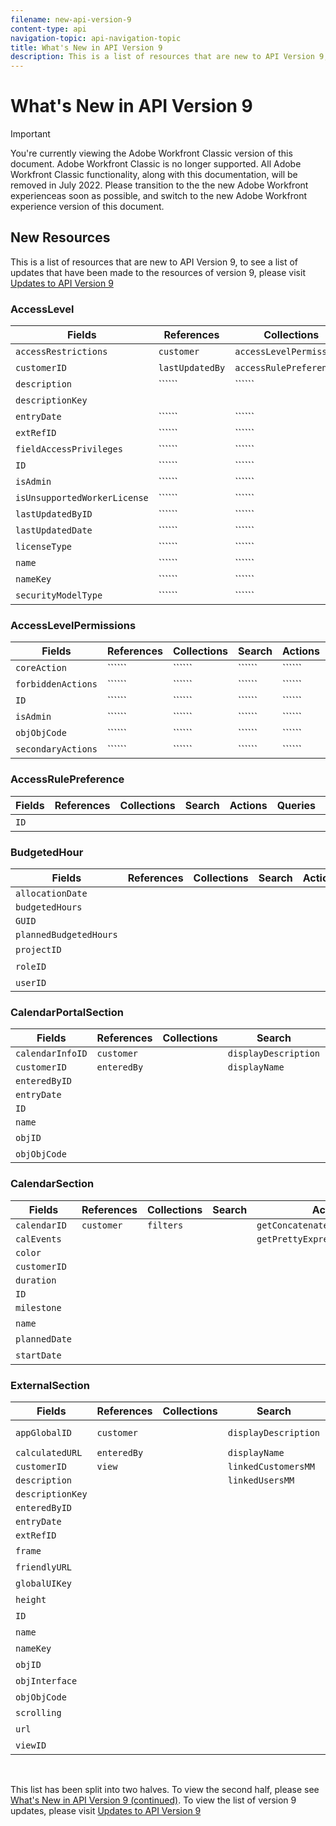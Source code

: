 ```yaml
---
filename: new-api-version-9
content-type: api
navigation-topic: api-navigation-topic
title: What's New in API Version 9
description: This is a list of resources that are new to API Version 9, to see a list of updates that have been made to the resources of version 9, please visit Updates to API Version 9
---
```


# What's New in API Version 9

>[!IMPORTANT]
>
>You're currently viewing the Adobe Workfront Classic version of this document. Adobe Workfront Classic is no longer supported. All Adobe Workfront Classic functionality, along with this documentation, will be removed in July 2022. Please transition to the the new Adobe Workfront experienceas soon as possible, and switch to the new Adobe Workfront experience version of this document.

## New Resources

This is a list of resources that are new to API&nbsp;Version 9, to see a list of updates that have been made to the resources of version 9, please visit [Updates to API Version 9](../../wf-api/api/new-api-version-9-updates.md)

### AccessLevel

| Fields |References |Collections |Search |Actions |Queries |Operations |
|---|---|---|---|---|---|---|
| ```accessRestrictions```  | ```customer```  | ```accessLevelPermissions```  | ``````  |  | ``````  | ```ADD```  |
| ```customerID```  | ```lastUpdatedBy```  | ```accessRulePreferences```  | ``````  | ``````  | ``````  | ```COPY```  |
| ```description```  | ``````  | ``````  | ``````  | ``````  | ``````  | ```COUNT```  |
| ```descriptionKey```  |  |  | ``````  | ``````  | ``````  | ```DELETE```  |
| ```entryDate```  | ``````  | ``````  | ``````  | ``````  | ``````  | ```EDIT```  |
| ```extRefID```  | ``````  | ``````  | ``````  | ``````  | ``````  | ```GET```  |
| ```fieldAccessPrivileges```  | ``````  | ``````  | ``````  | ``````  | ``````  | ```REPLACE```  |
| ```ID```  | ``````  | ``````  | ``````  | ``````  | ``````  | ```REPORT```  |
| ```isAdmin```  | ``````  | ``````  | ``````  | ``````  | ``````  | ```SEARCH```  |
| ```isUnsupportedWorkerLicense```  | ``````  | ``````  | ``````  | ``````  | ``````  |&nbsp; |
| ```lastUpdatedByID```  | ``````  | ``````  | ``````  | ``````  | ``````  |&nbsp; |
| ```lastUpdatedDate```  | ``````  | ``````  | ``````  | ``````  | ``````  | ``````  |
| ```licenseType```  | ``````  | ``````  | ``````  | ``````  | ``````  | ``````  |
| ```name```  | ``````  | ``````  | ``````  | ``````  | ``````  | ``````  |
| ```nameKey```  | ``````  | ``````  | ``````  | ``````  | ``````  | ``````  |
| ```securityModelType```  | ``````  | ``````  | ``````  | ``````  | ``````  | ``````  |

### AccessLevelPermissions

| Fields |References |Collections |Search |Actions |Queries |Operations |
|---|---|---|---|---|---|---|
| ```coreAction```  | ``````  | ``````  | ``````  | ``````  | ``````  |&nbsp; |
| ```forbiddenActions```  | ``````  | ``````  | ``````  | ``````  | ``````  |&nbsp; |
| ```ID```  | ``````  | ``````  | ``````  | ``````  | ``````  |&nbsp; |
| ```isAdmin```  | ``````  | ``````  | ``````  | ``````  | ``````  |&nbsp; |
| ```objObjCode```  | ``````  | ``````  | ``````  | ``````  | ``````  | ``````  |
| ```secondaryActions```  | ``````  | ``````  | ``````  | ``````  | ``````  | ``````  |

### AccessRulePreference

| Fields |References |Collections |Search |Actions |Queries |Operations |
|---|---|---|---|---|---|---|
| ```ID```  |&nbsp; |&nbsp; |&nbsp; |&nbsp; |&nbsp; |&nbsp; |

### BudgetedHour

| Fields |References |Collections |Search |Actions |Queries |Operations |
|---|---|---|---|---|---|---|
| ```allocationDate```  |  |  |  |  |  | ```ADD```  |
| ```budgetedHours```  |  |  |  |  |  | ```DELETE```  |
| ```GUID```  |  |  |  |  |  | ```GET```  |
| ```plannedBudgetedHours```  |  |  |  |  |  | ```SEARCH```  |
| ```projectID```  |&nbsp; |&nbsp; |&nbsp; |&nbsp; |&nbsp; |&nbsp; |
| ```roleID```&nbsp; |&nbsp; |&nbsp; |&nbsp; |&nbsp; |&nbsp; |&nbsp; |
| ```userID```&nbsp; |&nbsp; |&nbsp; |&nbsp; |&nbsp; |&nbsp; |&nbsp; |

### CalendarPortalSection

| Fields |References |Collections |Search |Actions |Queries |Operations |
|---|---|---|---|---|---|---|
| ```calendarInfoID```  | ```customer```  |  | ```displayDescription```  |  |  | ```ADD```  |
| ```customerID```  | ```enteredBy```  |  | ```displayName```  |  |  | ```COPY```  |
| ```enteredByID```  |  |  |  |  |  | ```COUNT```  |
| ```entryDate```  |  |  |  |  |  | ```GET```  |
| ```ID```  |  |  |  |  |  | ```REPORT```  |
| ```name```  |  |  |  |  |  | ```SEARCH```  |
| ```objID```&nbsp; |&nbsp; |&nbsp; |&nbsp; |&nbsp; |&nbsp; |&nbsp; |
| ```objObjCode```&nbsp; |&nbsp; |&nbsp; |&nbsp; |&nbsp; |&nbsp; |&nbsp; |

### CalendarSection

| Fields |References |Collections |Search |Actions |Queries |Operations |
|---|---|---|---|---|---|---|
| ```calendarID```  | ```customer```  | ```filters```  |  | ```getConcatenatedExpressionForm```  |  | ```ADD```  |
| ```calEvents```  |  |  |  | ```getPrettyExpressionForm```  |  | ```COUNT```  |
| ```color```  |  |  |  |  |  | ```DELETE```  |
| ```customerID```  |  |  |  |  |  | ```EDIT```  |
| ```duration```  |  |  |  |  |  | ```GET```  |
| ```ID```  |  |  |  |  |  | ```REPORT```  |
| ```milestone```  |  |  |  |  |  | ```SEARCH```  |
| ```name```&nbsp; |&nbsp; |&nbsp; |&nbsp; |&nbsp; |&nbsp; |&nbsp; |
| ```plannedDate```  |&nbsp; |&nbsp; |&nbsp; |&nbsp; |&nbsp; |&nbsp; |
| ```startDate```  |&nbsp; |&nbsp; |&nbsp; |&nbsp; |&nbsp; |&nbsp; |

### ExternalSection

| Fields |References |Collections |Search |Actions |Queries |Operations |
|---|---|---|---|---|---|---|
| ```appGlobalID```  | ```customer```  |  | ```displayDescription```  | ```calculateURL``` ``````  |  | ```ADD```  |
| ```calculatedURL```  | ```enteredBy```  |  | ```displayName```  | ```calculateURLS```  |  | ```COPY```  |
| ```customerID```  | ```view```  |  | ```linkedCustomersMM```  |  |  | ```COUNT```  |
| ```description```  |  |  | ```linkedUsersMM```  |  |  | ```DELETE```  |
| ```descriptionKey```  |  |  |  |  |  | ```EDIT```  |
| ```enteredByID```  |  |  |  |  |  | ```GET```  |
| ```entryDate```  |  |  |  |  |  | ```REPORT```  |
| ```extRefID```  |  |  |  |  |  | ```SEARCH```  |
| ```frame```&nbsp; |&nbsp; |&nbsp; |&nbsp; |&nbsp; |&nbsp; |&nbsp; |
| ```friendlyURL```&nbsp; |&nbsp; |&nbsp; |&nbsp; |&nbsp; |&nbsp; |&nbsp; |
| ```globalUIKey```&nbsp; |&nbsp; |&nbsp; |&nbsp; |&nbsp; |&nbsp; |&nbsp; |
| ```height```&nbsp; |&nbsp; |&nbsp; |&nbsp; |&nbsp; |&nbsp; |&nbsp; |
| ```ID```&nbsp; |&nbsp; |&nbsp; |&nbsp; |&nbsp; |&nbsp; |&nbsp; |
| ```name```&nbsp; |&nbsp; |&nbsp; |&nbsp; |&nbsp; |&nbsp; |&nbsp; |
| ```nameKey```&nbsp; |&nbsp; |&nbsp; |&nbsp; |&nbsp; |&nbsp; |&nbsp; |
| ```objID```&nbsp; |&nbsp; |&nbsp; |&nbsp; |&nbsp; |&nbsp; |&nbsp; |
| ```objInterface```&nbsp; |&nbsp; |&nbsp; |&nbsp; |&nbsp; |&nbsp; |&nbsp; |
| ```objObjCode```&nbsp; |&nbsp; |&nbsp; |&nbsp; |&nbsp; |&nbsp; |&nbsp; |
| ```scrolling```  |&nbsp; |&nbsp; |&nbsp; |&nbsp; |&nbsp; |&nbsp; |
| ```url```  |&nbsp; |&nbsp; |&nbsp; |&nbsp; |&nbsp; |&nbsp; |
| ```viewID```  |&nbsp; |&nbsp; |&nbsp; |&nbsp; |&nbsp; |&nbsp; |

&nbsp;

This list has been split into two halves. To view the second half, please see [What's New in API Version 9 (continued)](../../wf-api/api/new-api-version-9-continue.md). To view the list of version 9 updates, please visit [Updates to API Version 9](../../wf-api/api/new-api-version-9-updates.md)
